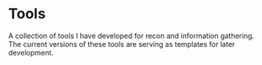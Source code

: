 # Tools
A collection of tools I have developed for recon and information gathering. The current versions of these tools are serving as templates for later development.
